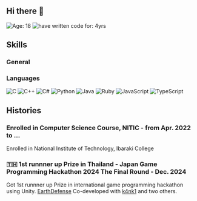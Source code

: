 ## Hi there 👋

![Age: 18](https://img.shields.io/badge/Age-18-orange?style=for-the-badge)
![have written code for: 4yrs](https://img.shields.io/badge/Have_written_code_for-4_yrs-critical?style=for-the-badge)

## Skills
### General

### Languages
![C](https://img.shields.io/badge/NORMAL?style=for-the-badge&logo=c)
![C++](https://img.shields.io/badge/BAD?style=for-the-badge&logo=cpp)
![C#](https://img.shields.io/badge/GOOD?style=for-the-badge&logo=cs)
![Python](https://img.shields.io/badge/NORMAL?style=for-the-badge&logo=python)
![Java](https://img.shields.io/badge/NORMAL?style=for-the-badge&logo=java)
![Ruby](https://img.shields.io/badge/ONLY-SYNTAX?style=for-the-badge&logo=ruby)
![JavaScript](https://img.shields.io/badge/RESPECT?style=for-the-badge&logo=javascript)
![TypeScript](https://img.shields.io/badge/LOVE?style=for-the-badge&logo=typescript)

## Histories
### Enrolled in Computer Science Course, NITIC - from Apr. 2022 to ...
Enrolled in National Institute of Technology, Ibaraki College

### 🇹🇭 1st runnner up Prize in Thailand - Japan Game Programming Hackathon 2024 The Final Round - Dec. 2024
Got 1st runnner up Prize in international game programming hackathon using Unity.
[EarthDefense](https://play.unity.com/en/games/f29d60f8-c03a-43ed-9983-1281f630518e/earth-defense)
Co-developed with [k4nk1](https://github.com/k4nk1) and two others.

<!--
**Tomarun029831/Tomarun029831** is a ✨ _special_ ✨ repository because its `README.md` (this file) appears on your GitHub profile.

Here are some ideas to get you started:

- 🔭 I’m currently working on ...
- 🌱 I’m currently learning ...
- 👯 I’m looking to collaborate on ...
- 🤔 I’m looking for help with ...
- 💬 Ask me about ...
- 📫 How to reach me: ...
- 😄 Pronouns: ...
- ⚡ Fun fact: ...
-->
